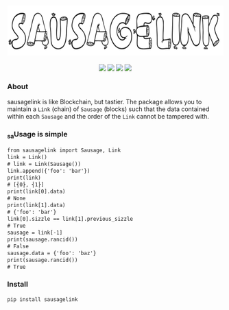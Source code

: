 <h3 align="center">
  <img src="images/logo.png" width="704px" height="116px" alt="sausagelink">
</h3>

<p align="center">
  <a href="https://pypi.python.org/pypi/sausagelink"><img src="https://badge.fury.io/py/sausagelink.svg"></a>
  <a href="https://travis-ci.org/maxhumber/sausagelink"><img src="https://img.shields.io/travis/maxhumber/sausagelink.svg"></a>
  <a href="http://unlicense.org/"><img src="https://img.shields.io/pypi/l/sausagelink.svg"></a>
  <a href="https://pypi.python.org/pypi/sausagelink"><img src="https://img.shields.io/pypi/pyversions/sausagelink.svg"></a>
</p>

### About

sausagelink is like Blockchain, but tastier. The package allows you to maintain a `Link` (chain) of `Sausage` (blocks) such that the data contained within each `Sausage` and the order of the `Link` cannot be tampered with.

### <sub>sa</sub>Usage is simple

```
from sausagelink import Sausage, Link
link = Link()
# link = Link(Sausage())
link.append({'foo': 'bar'})
print(link)
# [⎨0⎬, ⎨1⎬]
print(link[0].data)
# None
print(link[1].data)
# {'foo': 'bar'}
link[0].sizzle == link[1].previous_sizzle
# True
sausage = link[-1]
print(sausage.rancid())
# False
sausage.data = {'foo': 'baz'}
print(sausage.rancid())
# True
```

### Install

`pip install sausagelink`
